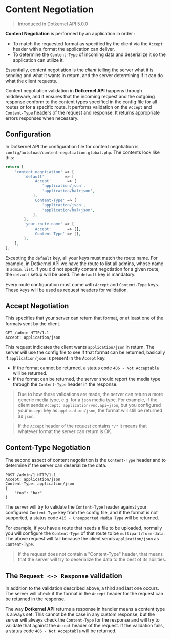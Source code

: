 # Content Negotiation

> Introduced in Dotkernel API 5.0.0

**Content Negotiation** is performed by an application in order :

- To match the requested format as specified by the client via the `Accept` header with a format the application can deliver.
- To determine the `Content-Type` of incoming data and deserialize it so the application can utilize it.

Essentially, content negotiation is the *client* telling the server what it is sending and what it wants in return, and the server determining if it can do what the client requests.

Content negotiation validation in **Dotkernel API** happens through middleware, and it ensures that the incoming request and the outgoing response conform to the content types specified in the config file for all routes or for a specific route.
It performs validation on the `Accept` and `Content-Type` headers of the request and response.
It returns appropriate errors responses when necessary.

## Configuration

In Dotkernel API the configuration file for content negotiation is `config/autoload/content-negotiation.global.php`.
The contents look like this:

```php
return [
    'content-negotiation' => [
        'default'         => [
            'Accept'       => [
                'application/json',
                'application/hal+json',
            ],
            'Content-Type' => [
                'application/json',
                'application/hal+json',
            ],
        ],
        'your.route.name' => [
            'Accept'       => [],
            'Content-Type' => [],
        ],
    ],
];
```

Excepting the `default` key, all your keys must match the route name.
For example, in Dotkernel API we have the route to list all admins, whose name is `admin.list`.
If you did not specify content negotiation for a given route, the `default` setup will be used.
The `default` key is mandatory.

Every route configuration must come with `Accept` and `Content-Type` keys.
These keys will be used as request headers for validation.

## Accept Negotiation

This specifies that your server can return that format, or at least one of the formats sent by the client.

```shell
GET /admin HTTP/1.1
Accept: application/json
```

This request indicates the client wants `application/json` in return.
The server will use the config file to see if that format can be returned, basically if `application/json` is present in the `Accept` key.

- If the format cannot be returned, a status code `406 - Not Acceptable` will be returned.
- If the format can be returned, the server should report the media type through the `Content-Type` header in the response.

> Due to how these validations are made, the server can return a more generic media type, e.g. for a `json` media type.
> For example, if the client sends `Accept: application/vnd.api+json`, but you configured your `Accept` key as `application/json`, the format will still be returned as `json`.

> If the `Accept` header of the request contains `*/*` it means that whatever format the server can return is OK.

## Content-Type Negotiation

The second aspect of content negotiation is the `Content-Type` header and to determine if the server can deserialize the data.

```shell
POST /admin/1 HTTP/1.1
Accept: application/json
Content-Type: application/json
{
    "foo": "bar"
}
```

The server will try to validate the `Content-Type` header against your configured `Content-Type` key from the config file, and if the format is not supported, a status code `415 - Unsupported Media Type` will be returned.

For example, if you have a route that needs a file to be uploaded, normally you will configure the `Content-Type` of that route to be `multipart/form-data`.
The above request will fail because the client sends `application/json` as
`Content-Type`.

> If the request does not contain a "Content-Type" header, that means that the server will try to deserialize the data to the best of its abilities.

## The `Request <-> Response` validation

In addition to the validation described above, a third and last one occurs.
The server will check if the format in the `Accept` header for the request can be returned in the response.

The way **Dotkernel API** returns a response in handler means a content type is always set.
This cannot be the case in any custom response, but the server will always check the  `Content-Type` for the response and will try to validate that against the `Accept` header of the request.
If the validation fails, a status code `406 - Not Acceptable` will be returned.
